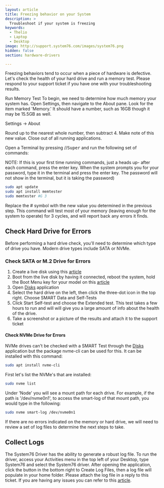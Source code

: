 ```yaml
---
layout: article
title: Freezing behavior on your System
description: >
  Troubleshoot if your system is freezing
keywords:
  - Thelio
  - Laptop
  - Desktop
image: http://support.system76.com/images/system76.png
hidden: false
section: hardware-drivers

---
```


Freezing behaviors tend to occur when a piece of hardware is defective.  Let's check the health of your hard drive and run a memory test. Please respond to your support ticket if you have one with your troubleshooting results.

Run Memory Test
To begin, we need to determine how much memory your system has. Open Settings, then navigate to the About pane. Look for the item marked 'Memory.' It should have a number, such as 16GB though it may be 15.5GB as well.

Settings -> About

Round up to the nearest whole number, then subtract 4. Make note of this new value. 
Close out of all running applications. 

Open a Terminal by pressing <kbd><span class="fl-ubuntu"></span></kbd>/<kbd><span class="fl-pop-key"></span></kbd>/<kbd>Super</kbd> and run the following set of commands:

NOTE: If this is your first time running commands, just a heads up- after each command, press the enter key. When the system prompts you for your password, type it in the terminal and press the enter key. The password will not show in the terminal, but it is taking the password)

```bash
sudo apt update
sudo apt install memtester
sudo memtester #G 3
```

Replace the # symbol with the new value you determined in the previous step. This command will test most of your memory (leaving enough for the system to operate) for 3 cycles, and will report back any errors it finds. 

## Check Hard Drive for Errors
Before performing a hard drive check, you'll need to determine which type of drive you have. Modern drive types include SATA or NVMe.

### Check SATA or M.2 Drive for Errors
1. Create a live disk using this [article](/articles/live-disk)
2. Boot from the live disk by having it connected, reboot the system, hold the Boot Menu key for your model on this [article](/articles/boot-menu)
1. Open <u>Disks</u> application
2. Select the hard drive on the left, then click the three-dot icon in the top right. Choose SMART Data and Self-Tests
3. Click Start Self-test and choose the Extended test. This test takes a few hours to run and will will give you a large amount of info about the health of the drive.
4. Take a screenshot or a picture of  the results and attach it to the support ticket

#### Check NVMe Drive for Errors
NVMe drives can't be checked with a SMART Test through the <u>Disks</u> application but the package nvme-cli can be used for this. It can be installed with this command:

```bash
sudo apt install nvme-cli
```

First let's list the NVMe's that are installed:

```bash
sudo nvme list
```

Under 'Node' you will see a mount path for each drive. For example, if the path is '/dev/nvme0n1', to access the smart-log of that mount path, you would type in the following:

```bash
sudo nvme smart-log /dev/nvme0n1
```

If there are no errors indicated on the memory or hard drive, we will need to review a set of log files to determine the next steps to take.

## Collect Logs

The System76 Driver has the ability to generate a robust log file. To run the driver, access your Activities menu in the top left of your Desktop, type System76 and select the System76 driver. After opening the application, click the button in the bottom right to Create Log Files, then a log file will populate in your home folder. Please attach the log file in a reply to this ticket. If you are having any issues you can refer to this [article](/articles/log-files).